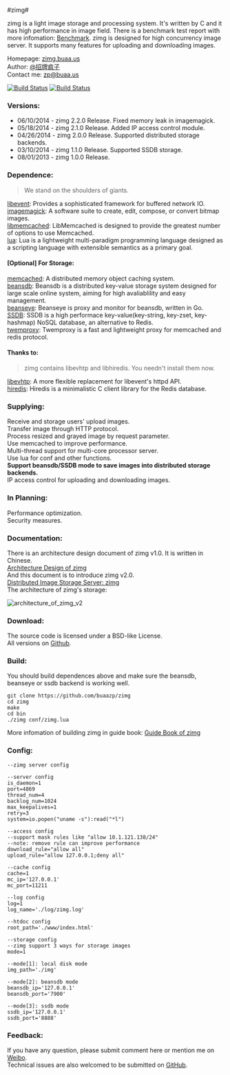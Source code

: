#zimg#


zimg is a light image storage and processing system. It's written by C and it has high performance in image field. There is a benchmark test report with more infomation: [Benchmark](http://zimg.buaa.us/benchmark.html). zimg is designed for high concurrency image server. It supports many features for uploading and downloading images.  

Homepage: [zimg.buaa.us](http://zimg.buaa.us/)  
Author: [@招牌疯子](http://weibo.com/819880808)  
Contact me: zp@buaa.us  

[![Build Status](https://travis-ci.org/buaazp/zimg.svg?branch=master)](https://travis-ci.org/buaazp/zimg)
[![Build Status](https://drone.io/github.com/buaazp/zimg/status.png)](https://drone.io/github.com/buaazp/zimg/latest)  

### Versions:
- 06/10/2014 - zimg 2.2.0 Release. Fixed memory leak in imagemagick.
- 05/18/2014 - zimg 2.1.0 Release. Added IP access control module.
- 04/26/2014 - zimg 2.0.0 Release. Supported distributed storage backends.
- 03/10/2014 - zimg 1.1.0 Release. Supported SSDB storage.
- 08/01/2013 - zimg 1.0.0 Release.

### Dependence:
> We stand on the shoulders of giants.  

[libevent](https://github.com/libevent/libevent): Provides a sophisticated framework for buffered network IO.  
[imagemagick](http://www.imagemagick.org/script/magick-wand.php): A software suite to create, edit, compose, or convert bitmap images.  
[libmemcached](https://github.com/trondn/libmemcached): LibMemcached is designed to provide the greatest number of options to use Memcached.  
[lua](http://www.lua.org/): Lua is a lightweight multi-paradigm programming language designed as a scripting language with extensible semantics as a primary goal.  
#### [Optional] For Storage:  
[memcached](https://github.com/memcached/memcached): A distributed memory object caching system.  
[beansdb](https://github.com/douban/beansdb): Beansdb is a distributed key-value storage system designed for large scale online system, aiming for high avaliablility and easy management.  
[beanseye](https://github.com/douban/beanseye): Beanseye is proxy and monitor for beansdb, written in Go.  
[SSDB](https://github.com/ideawu/ssdb): SSDB is a high performace key-value(key-string, key-zset, key-hashmap) NoSQL database, an alternative to Redis.  
[twemproxy](https://github.com/twitter/twemproxy): Twemproxy is a fast and lightweight proxy for memcached and redis protocol.  

#### Thanks to:  
> zimg contains libevhtp and libhiredis. You needn't install them now.

[libevhtp](https://github.com/ellzey/libevhtp): A more flexible replacement for libevent's httpd API.  
[hiredis](https://github.com/redis/hiredis): Hiredis is a minimalistic C client library for the Redis database.  

### Supplying:
Receive and storage users' upload images.  
Transfer image through HTTP protocol.  
Process resized and grayed image by request parameter.  
Use memcached to improve performance.  
Multi-thread support for multi-core processor server.  
Use lua for conf and other functions.  
**Support beansdb/SSDB mode to save images into distributed storage backends.**  
IP access control for uploading and downloading images.  

### In Planning:
Performance optimization.  
Security measures.  

### Documentation:
There is an architecture design document of zimg v1.0. It is written in Chinese.  
[Architecture Design of zimg](http://zimg.buaa.us/arch_design.html)  
And this document is to introduce zimg v2.0.  
[Distributed Image Storage Server: zimg](http://blog.buaa.us/?p=215)  
The architecture of zimg's storage:  

![architecture_of_zimg_v2](http://ww2.sinaimg.cn/large/4c422e03gw1efpmngazc0j21ik1e6dnk.jpg)

### Download:
The source code is licensed under a BSD-like License.  
All versions on [Github](https://github.com/buaazp/zimg).  

### Build:

You should build dependences above and make sure the beansdb, beanseye or ssdb backend is working well.   
 
````
git clone https://github.com/buaazp/zimg
cd zimg   
make  
cd bin  
./zimg conf/zimg.lua
````

More infomation of building zimg in guide book:
[Guide Book of zimg](http://zimg.buaa.us/guidebook.html)  

### Config:

````
--zimg server config

--server config
is_daemon=1
port=4869
thread_num=4
backlog_num=1024
max_keepalives=1
retry=3
system=io.popen("uname -s"):read("*l")

--access config
--support mask rules like "allow 10.1.121.138/24"
--note: remove rule can improve performance
download_rule="allow all"
upload_rule="allow 127.0.0.1;deny all"

--cache config
cache=1
mc_ip='127.0.0.1'
mc_port=11211

--log config
log=1
log_name='./log/zimg.log'

--htdoc config
root_path='./www/index.html'

--storage config
--zimg support 3 ways for storage images
mode=1

--mode[1]: local disk mode
img_path='./img'

--mode[2]: beansdb mode
beansdb_ip='127.0.0.1'
beansdb_port='7900'

--mode[3]: ssdb mode
ssdb_ip='127.0.0.1'
ssdb_port='8888'

````

### Feedback:
If you have any question, please submit comment here or mention me on [Weibo](http://weibo.com/819880808).  
Technical issues are also welcomed to be submitted on [GitHub](https://github.com/buaazp/zimg/issues).


